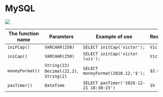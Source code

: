 MySQL
======

![](https://img.shields.io/badge/MySQL-5.6-blue)



| The function name   |                 Paramters                    |               Example of use              |      Result\Return      |
|---------------------|----------------------------------------------|-------------------------------------------|-------------------------|
|      `iniFCap()`    |           	`VARCHAR(250)`                   |    `SELECT initCap('victor');`            |      `Victor`           |
|      `iniCap()`     |             `VARCHAR(250)`                   |    `SELECT initCap('victor luis');`       |      `Victor Luis`      |
|  `moneyFormat()`    | `String(22)` `Decimal(22,2)`, `String(2)`    |    `SELECT moneyFormat(2020.12,'$');`     |      `$2.020,12`        |
|     `pasTimer()`    |                 `DateTime`                   |  `SELECT pasTimer('2020-12-21 18:30:15')` |      `1h`               |
